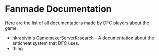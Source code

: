 # Fanmade Documentation
Here are the list of all documentations made by DFC players about the game.
* [nkrapivin's GamemakerServerResearch](https://github.com/nkrapivin/GameMakerServerResearch) - A documentation about the anticheat system that DFC uses.
* thing
